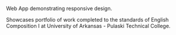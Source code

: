 Web App demonstrating responsive design.

Showcases portfolio of work completed to the standards of English Composition I at University of Arkansas - Pulaski Technical College.